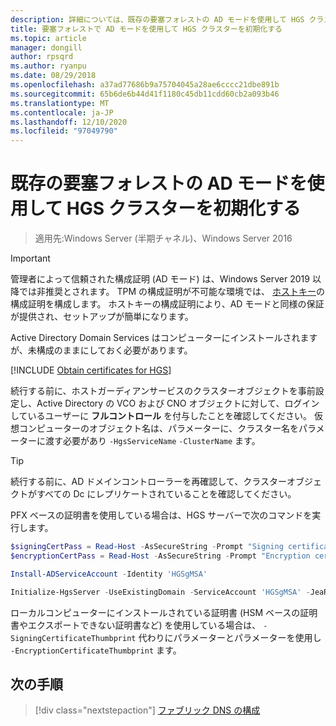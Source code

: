 ```yaml
---
description: 詳細については、既存の要塞フォレストの AD モードを使用して HGS クラスターを初期化する方法に関するページを参照してください。
title: 要塞フォレストで AD モードを使用して HGS クラスターを初期化する
ms.topic: article
manager: dongill
author: rpsqrd
ms.author: ryanpu
ms.date: 08/29/2018
ms.openlocfilehash: a37ad77686b9a75704045a28ae6cccc21dbe891b
ms.sourcegitcommit: 65b6de6b44d41f1180c45db11cdd60cb2a093b46
ms.translationtype: MT
ms.contentlocale: ja-JP
ms.lasthandoff: 12/10/2020
ms.locfileid: "97049790"
---
```

# <a name="initialize-the-hgs-cluster-using-ad-mode-in-an-existing-bastion-forest"></a>既存の要塞フォレストの AD モードを使用して HGS クラスターを初期化する

>適用先:Windows Server (半期チャネル)、Windows Server 2016


>[!IMPORTANT]
>管理者によって信頼された構成証明 (AD モード) は、Windows Server 2019 以降では非推奨とされます。 TPM の構成証明が不可能な環境では、 [ホストキー](guarded-fabric-initialize-hgs-key-mode-bastion.md)の構成証明を構成します。 ホストキーの構成証明により、AD モードと同様の保証が提供され、セットアップが簡単になります。

Active Directory Domain Services はコンピューターにインストールされますが、未構成のままにしておく必要があります。

[!INCLUDE [Obtain certificates for HGS](../../../includes/guarded-fabric-initialize-hgs-default-step-two.md)]

続行する前に、ホストガーディアンサービスのクラスターオブジェクトを事前設定し、Active Directory の VCO および CNO オブジェクトに対して、ログインしているユーザーに **フルコントロール** を付与したことを確認してください。
仮想コンピューターのオブジェクト名は、パラメーターに、クラスター名をパラメーターに渡す必要があり `-HgsServiceName` `-ClusterName` ます。

> [!TIP]
> 続行する前に、AD ドメインコントローラーを再確認して、クラスターオブジェクトがすべての Dc にレプリケートされていることを確認してください。

PFX ベースの証明書を使用している場合は、HGS サーバーで次のコマンドを実行します。

```powershell
$signingCertPass = Read-Host -AsSecureString -Prompt "Signing certificate password"
$encryptionCertPass = Read-Host -AsSecureString -Prompt "Encryption certificate password"

Install-ADServiceAccount -Identity 'HGSgMSA'

Initialize-HgsServer -UseExistingDomain -ServiceAccount 'HGSgMSA' -JeaReviewersGroup 'HgsJeaReviewers' -JeaAdministratorsGroup 'HgsJeaAdmins' -HgsServiceName 'HgsService' -ClusterName 'HgsCluster' -SigningCertificatePath '.\signCert.pfx' -SigningCertificatePassword $signPass -EncryptionCertificatePath '.\encCert.pfx' -EncryptionCertificatePassword $encryptionCertPass -TrustActiveDirectory
```

ローカルコンピューターにインストールされている証明書 (HSM ベースの証明書やエクスポートできない証明書など) を使用している場合は、 `-SigningCertificateThumbprint` 代わりにパラメーターとパラメーターを使用し `-EncryptionCertificateThumbprint` ます。

## <a name="next-step"></a>次の手順

> [!div class="nextstepaction"]
> [ファブリック DNS の構成](guarded-fabric-configuring-fabric-dns-ad.md)

